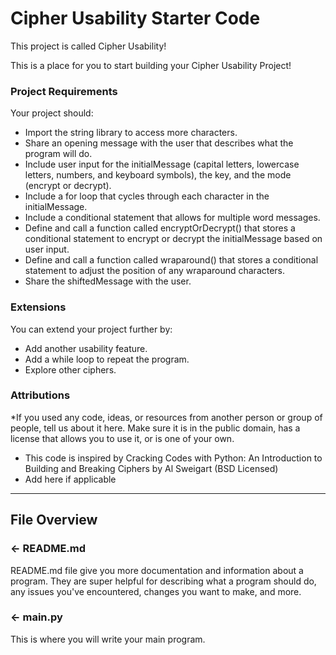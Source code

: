 # Cipher Usability Starter Code

This project is called Cipher Usability! 


This is a place for you to start building your Cipher Usability Project!

### Project Requirements
Your project should:
- Import the string library to access more characters.
- Share an opening message with the user that describes what the program will do.
- Include user input for the initialMessage (capital letters, lowercase letters, numbers, and keyboard symbols), the key, and the mode (encrypt or decrypt).
- Include a for loop that cycles through each character in the initialMessage.
- Include a conditional statement that allows for multiple word messages.
- Define and call a function called encryptOrDecrypt() that stores a conditional statement to encrypt or decrypt the initialMessage based on user input.
- Define and call a function called wraparound() that stores a conditional statement to adjust the position of any wraparound characters.
- Share the shiftedMessage with the user.

### Extensions
You can extend your project further by:
- Add another usability feature.
- Add a while loop to repeat the program.
- Explore other ciphers. 

###  Attributions
*If you used any code, ideas, or resources from another person or group of people, tell us about it here. Make sure it is in the public domain, has a license that allows you to use it, or is one of your own.
- This code is inspired by Cracking Codes with Python: An Introduction to Building and Breaking Ciphers by Al Sweigart (BSD Licensed)
- Add here if applicable

---

## File Overview

### ← README.md

README.md file give you more documentation and information about a program. They are super helpful for describing what a program should do, any issues you've encountered, changes you want to make, and more. 

### ← main.py
This is where you will write your main program.
